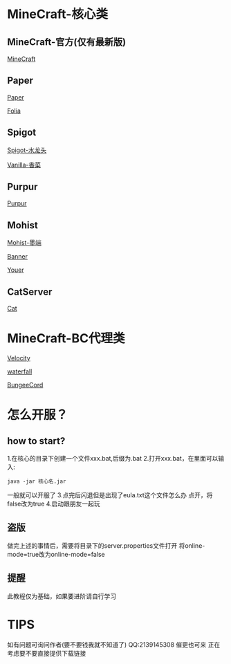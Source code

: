 # MineCraft-核心类
## MineCraft-官方(仅有最新版)

[MineCraft](https://www.minecraft.net/en-us/download/server)

## Paper

[Paper](https://papermc.io)

[Folia](https://papermc.io/software/folia)

## Spigot

[Spigot-水龙头](https://getbukkit.org/download/spigot/)

[Vanilla-香菜](https://getbukkit.org/download/vanilla)

## Purpur

[Purpur](https://purpurmc.org/)

## Mohist

[Mohist-墨端](https://mohistmc.com/)

[Banner](https://mohistmc.com/software/banner)

[Youer](https://mohistmc.com/software/youer)

## CatServer

[Cat](https://github.com/Luohuayu/CatServer)

# MineCraft-BC代理类

[Velocity](https://papermc.io/downloads/velocity)

[waterfall](https://papermc.io/downloads/waterfall)

[BungeeCord](https://ci.md-5.net/job/BungeeCord/)

# 怎么开服？
## how to start?

1.在核心的目录下创建一个文件xxx.bat,后缀为.bat
2.打开xxx.bat，在里面可以输入:
```
java -jar 核心名.jar
```
一般就可以开服了
3.点完后闪退但是出现了eula.txt这个文件怎么办
  点开，将false改为true
4.启动跟朋友一起玩

## 盗版

做完上述的事情后，需要将目录下的server.properties文件打开
将online-mode=true改为online-mode=false

## 提醒

此教程仅为基础，如果要进阶请自行学习

# TIPS
如有问题可询问作者(要不要钱我就不知道了) QQ:2139145308
催更也可来
正在考虑要不要直接提供下载链接
